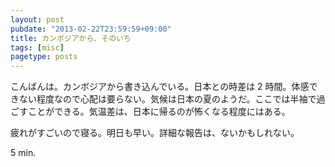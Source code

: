 ```yaml
---
layout: post
pubdate: "2013-02-22T23:59:59+09:00"
title: カンボジアから、そのいち
tags: [misc]
pagetype: posts
---
```

こんばんは。カンボジアから書き込んでいる。日本との時差は 2 時間。体感できない程度なので心配は要らない。気候は日本の夏のようだ。ここでは半袖で過ごすことができる。気温差は、日本に帰るのが怖くなる程度にはある。

疲れがすごいので寝る。明日も早い。詳細な報告は、ないかもしれない。

5 min.
